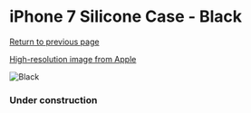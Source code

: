 # iPhone 7 Silicone Case - Black

[Return to previous page](/iphone_7)

[High-resolution image from Apple](https://store.storeimages.cdn-apple.com/8756/as-images.apple.com/is/MMW82?wid=4500&hei=4500&fmt=png)

<div style="width: 384px"><img src="/everypreview/MMW82.png" alt="Black"></div>

### Under construction
